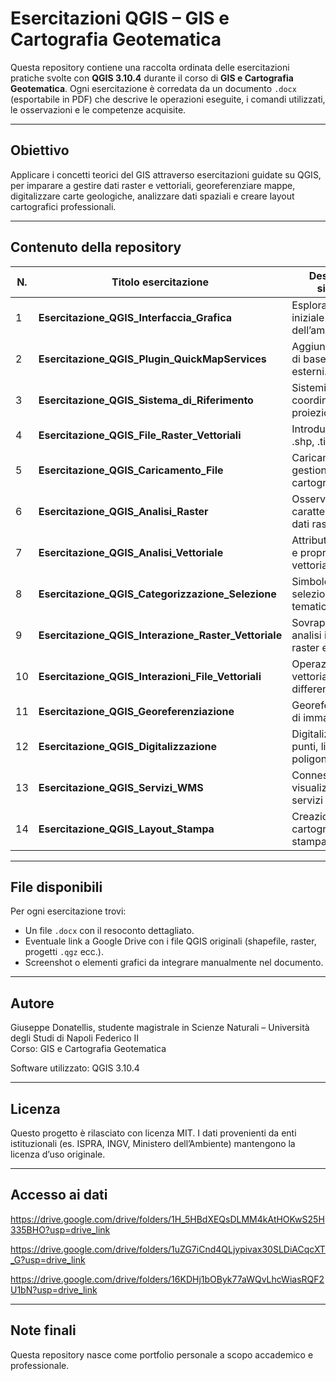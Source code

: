 # Esercitazioni QGIS – GIS e Cartografia Geotematica

Questa repository contiene una raccolta ordinata delle esercitazioni pratiche svolte con **QGIS 3.10.4** durante il corso di **GIS e Cartografia Geotematica**. Ogni esercitazione è corredata da un documento `.docx` (esportabile in PDF) che descrive le operazioni eseguite, i comandi utilizzati, le osservazioni e le competenze acquisite.

---

## Obiettivo

Applicare i concetti teorici del GIS attraverso esercitazioni guidate su QGIS, per imparare a gestire dati raster e vettoriali, georeferenziare mappe, digitalizzare carte geologiche, analizzare dati spaziali e creare layout cartografici professionali.

---

## Contenuto della repository

| N. | Titolo esercitazione                                             | Descrizione sintetica |
|----|-----------------------------------------------------------------|-------------------------------------------------------------|
| 1  | **Esercitazione_QGIS_Interfaccia_Grafica**                      | Esplorazione iniziale dell’ambiente QGIS.                   |
| 2  | **Esercitazione_QGIS_Plugin_QuickMapServices**                  | Aggiunta di mappe di base da plugin esterni.                |
| 3  | **Esercitazione_QGIS_Sistema_di_Riferimento**                   | Sistemi di coordinate, EPSG e proiezioni.                   |
| 4  | **Esercitazione_QGIS_File_Raster_Vettoriali**                   | Introduzione ai file .shp, .tif e .gpkg.                    |
| 5  | **Esercitazione_QGIS_Caricamento_File**                         | Caricamento e gestione dei layer cartografici.              |
| 6  | **Esercitazione_QGIS_Analisi_Raster**                           | Osservazioni e caratteristiche dei dati raster.             |
| 7  | **Esercitazione_QGIS_Analisi_Vettoriale**                       | Attributi, geometrie e proprietà dei dati vettoriali.       |
| 8  | **Esercitazione_QGIS_Categorizzazione_Selezione**               | Simbologia, filtri e selezioni tematiche.                   |
| 9  | **Esercitazione_QGIS_Interazione_Raster_Vettoriale**            | Sovrapposizione e analisi incrociata di raster e shapefile. |
| 10 | **Esercitazione_QGIS_Interazioni_File_Vettoriali**              | Operazioni tra layer vettoriali (unioni, differenze, clip). |
| 11 | **Esercitazione_QGIS_Georeferenziazione**                       | Georeferenziazione di immagini raster.                      |
| 12 | **Esercitazione_QGIS_Digitalizzazione**                         | Digitalizzazione di punti, linee e poligoni geologici.      |
| 13 | **Esercitazione_QGIS_Servizi_WMS**                              | Connessione e visualizzazione di servizi WMS.               |
| 14 | **Esercitazione_QGIS_Layout_Stampa**                            | Creazione di layout cartografici per la stampa.             |

---

## File disponibili

Per ogni esercitazione trovi:
- Un file `.docx` con il resoconto dettagliato.
- Eventuale link a Google Drive con i file QGIS originali (shapefile, raster, progetti `.qgz` ecc.).
- Screenshot o elementi grafici da integrare manualmente nel documento.

---

## Autore

Giuseppe Donatellis, studente magistrale in Scienze Naturali – Università degli Studi di Napoli Federico II  
Corso: GIS e Cartografia Geotematica  

Software utilizzato: QGIS 3.10.4

---

## Licenza

Questo progetto è rilasciato con licenza MIT. I dati provenienti da enti istituzionali (es. ISPRA, INGV, Ministero dell’Ambiente) mantengono la licenza d’uso originale.

---

## Accesso ai dati

https://drive.google.com/drive/folders/1H_5HBdXEQsDLMM4kAtHOKwS25H335BHO?usp=drive_link

https://drive.google.com/drive/folders/1uZG7iCnd4QLjypivax30SLDiACqcXT_G?usp=drive_link

https://drive.google.com/drive/folders/16KDHj1bOByk77aWQvLhcWiasRQF2U1bN?usp=drive_link

---

## Note finali

Questa repository nasce come portfolio personale a scopo accademico e professionale.  



